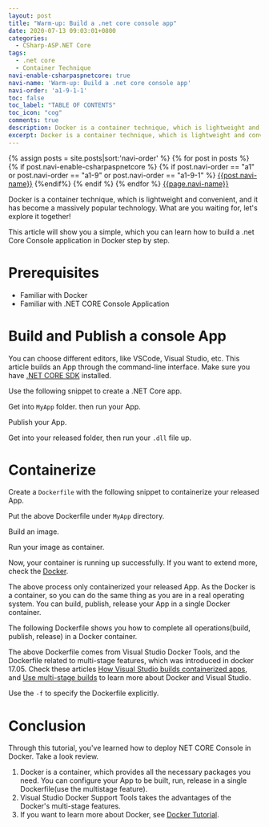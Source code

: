 ```yaml
---
layout: post
title: "Warm-up: Build a .net core console app"
date: 2020-07-13 09:03:01+0800
categories:
  - CSharp-ASP.NET Core
tags:
  - .net core
  - Container Technique
navi-enable-csharpaspnetcore: true
navi-name: 'Warm-up: Build a .net core console app'
navi-order: 'a1-9-1-1'
toc: false
toc_label: "TABLE OF CONTENTS"
toc_icon: "cog"
comments: true
description: Docker is a container technique, which is lightweight and convenient, and it has become a massively popular technology. What are you waiting for, let’s explore it together! This article will show you a simple, which you can learn how to build a .net Core Console application in Docker step by step.
excerpt: Docker is a container technique, which is lightweight and convenient, and it has become a massively popular technology. What are you waiting for, let’s explore it together! This article will show you a simple, which you can learn how to build a .net Core Console application in Docker step by step.
---
```

<!--navigation bar-->
<div class='navi-link-container'>
  {% assign posts = site.posts|sort:'navi-order' %}
  {% for post in posts %}
    {% if post.navi-enable-csharpaspnetcore %}
        {% if post.navi-order == "a1" or
            post.navi-order == "a1-9" or
            post.navi-order == "a1-9-1"
            %}
            <a href="{{ site.baseurl }}{{ post.url }}" class='navi-link'>{{post.navi-name}}</a>
        {%endif%}
    {% endif %}
  {% endfor %}
<a class='navi-link' href="">{{page.navi-name}}</a>
</div>
<!--navigation bar-->

Docker is a container technique, which is lightweight and convenient, and it has become a massively popular technology. What are you waiting for, let's explore it together!

This article will show you a simple, which you can learn how to build a .net Core Console application in Docker step by step.

# Prerequisites
* Familiar with Docker
* Familiar with .NET CORE Console Application

# Build and Publish a console App
You can choose different editors, like VSCode, Visual Studio, etc. This article builds an App through the command-line interface. Make sure you have [.NET CORE SDK][1] installed.

Use the following snippet to create a .NET Core app. 

<script src="https://gist.github.com/voltwu/a496e1bfdbb9846f3ddd33bbc0e43e7e.js"></script>

Get into `MyApp` folder. then run your App.

<script src="https://gist.github.com/voltwu/b8fee310d708a007670c09b5c06267b3.js"></script>

Publish your App.

<script src="https://gist.github.com/voltwu/8483789cb18d6a88316753dd86f8132f.js"></script>

Get into your released folder, then run your `.dll` file up. 

<script src="https://gist.github.com/voltwu/e295ec25e55561cb3e96f2e82406be36.js"></script>

# Containerize
Create a `Dockerfile` with the following snippet to containerize your released App.

<script src="https://gist.github.com/voltwu/2e02f788d87882253defd5082b22c8e3.js"></script>

Put the above Dockerfile under `MyApp` directory.

<script src="https://gist.github.com/voltwu/a83a39a91085fb9f7d029fe07a8a4ba5.js"></script>

Build an image.

<script src="https://gist.github.com/voltwu/4aefedf217a630eb0a00267378497bc2.js"></script>

Run your image as container.

<script src="https://gist.github.com/voltwu/7d22860f02f5abbbd261a4cbd3a3d3f4.js"></script>

Now, your container is running up successfully. If you want to extend more, check the [Docker][2]. 

The above process only containerized your released App. As the Docker is a container, so you can do the same thing as you are in a real operating system. You can build, publish, release your App in a single Docker container.

The following Dockerfile shows you how to complete all operations(build, publish, release) in a Docker container.

<script src="https://gist.github.com/voltwu/96f5c2edbfb2f6f28a39450b9e7e046f.js"></script>

The above Dockerfile comes from Visual Studio Docker Tools, and the Dockerfile related to multi-stage features, which was introduced in docker 17.05. Check these articles [How Visual Studio builds containerized apps][3], and [Use multi-stage builds][4] to learn more about Docker and Visual Studio.

<script src="https://gist.github.com/voltwu/4237a9db898dca0d1aa5756d7d69a40c.js"></script>

Use the `-f` to specify the Dockerfile explicitly.

# Conclusion
Through this tutorial, you've learned how to deploy NET CORE Console in Docker. Take a look review.

1. Docker is a container, which provides all the necessary packages you need. You can configure your App to be built, run, release in a single Dockerfile(use the multistage feature).
2. Visual Studio Docker Support Tools takes the advantages of the Docker's multi-stage features.
3. If you want to learn more about Docker, see [Docker Tutorial][2].


[1]: https://dotnet.microsoft.com/download
[2]: /blog/docker/2020/07/08/docker-tutorial/
[3]: https://docs.microsoft.com/en-us/visualstudio/containers/container-build?view=vs-2019
[4]: https://docs.docker.com/develop/develop-images/multistage-build/

